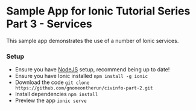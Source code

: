 # Sample App for Ionic Tutorial Series Part 3 - Services

This sample app demonstrates the use of a number of Ionic services.

### Setup

* Ensure you have [NodeJS](https://nodejs.org) setup, recommend being up to date!
* Ensure you have Ionic installed `npm install -g ionic`
* Download the code `git clone https://github.com/gnomeontherun/civinfo-part-2.git`
* Install dependencies `npm install`
* Preview the app `ionic serve`
